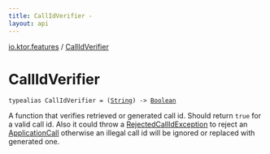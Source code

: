 ```yaml
---
title: CallIdVerifier - 
layout: api
---
```


<div class='api-docs-breadcrumbs'><a href="index.html">io.ktor.features</a> / <a href="./-call-id-verifier.html">CallIdVerifier</a></div>

# CallIdVerifier

<div class="signature"><code><span class="keyword">typealias </span><span class="identifier">CallIdVerifier</span>&nbsp;<span class="symbol">=</span>&nbsp;<span class="symbol">(</span><a href="https://kotlinlang.org/api/latest/jvm/stdlib/kotlin/-string/index.html"><span class="identifier">String</span></a><span class="symbol">)</span>&nbsp;<span class="symbol">-&gt;</span>&nbsp;<a href="https://kotlinlang.org/api/latest/jvm/stdlib/kotlin/-boolean/index.html"><span class="identifier">Boolean</span></a></code></div>

A function that verifies retrieved or generated call id. Should return <code>true</code> for a valid call id.
Also it could throw a <a href="-rejected-call-id-exception/index.html">RejectedCallIdException</a> to reject an <a href="../io.ktor.application/-application-call/index.html">ApplicationCall</a> otherwise an illegal call id
will be ignored or replaced with generated one.


